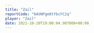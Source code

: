 ```yaml
---
title: "Zail"
reportCode: "6AVWPgm8tYbcFC2q"
player: "Zail"
date: 2021-10-20T19:00:04.987000+00:00
---
```

